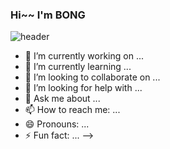 ### Hi~~ I'm BONG

![header](https://capsule-render.vercel.app/api?type=cylinder&color=light-blue&height=300&section=header&text=Welcome%20render&fontSize=90)

- 🔭 I’m currently working on ...
- 🌱 I’m currently learning ...
- 👯 I’m looking to collaborate on ...
- 🤔 I’m looking for help with ...
- 💬 Ask me about ...
- 📫 How to reach me: ...
- 😄 Pronouns: ...
- ⚡ Fun fact: ...
-->
